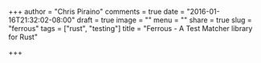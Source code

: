 +++
author = "Chris Piraino"
comments = true
date = "2016-01-16T21:32:02-08:00"
draft = true
image = ""
menu = ""
share = true
slug = "ferrous"
tags = ["rust", "testing"]
title = "Ferrous - A Test Matcher library for Rust"

+++

